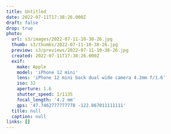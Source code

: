 ```yaml
---
title: Untitled
date: 2022-07-11T17:38:26.000Z
draft: false
drop: true
photo:
  url: s3/images/2022-07-11-10-38-26.jpg
  thumb: s3/thumbs/2022-07-11-10-38-26.jpg
  preview: s3/previews/2022-07-11-10-38-26.jpg
  created: 2022-07-11T17:38:26.000Z
  exif:
    make: Apple
    model: 'iPhone 12 mini'
    lens: 'iPhone 12 mini back dual wide camera 4.2mm f/1.6'
    iso: 32
    aperture: 1.6
    shutter_speed: 1/1135
    focal_length: '4.2 mm'
    gps: '47.7462777777778 -122.867011111111'
  title: null
  caption: null
links: []
---
```

